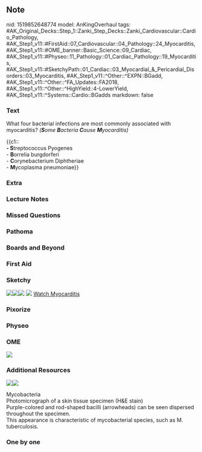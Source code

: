 ## Note
nid: 1519852648774
model: AnKingOverhaul
tags: #AK_Original_Decks::Step_1::Zanki_Step_Decks::Zanki_Cardiovascular::Cardio_Pathology, #AK_Step1_v11::#FirstAid::07_Cardiovascular::04_Pathology::24_Myocarditis, #AK_Step1_v11::#OME_banner::Basic_Science::09_Cardiac, #AK_Step1_v11::#Physeo::11_Pathology::01_Cardiac_Pathology::19_Myocarditis, #AK_Step1_v11::#SketchyPath::01_Cardiac::03_Myocardial_&_Pericardial_Disorders::03_Myocarditis, #AK_Step1_v11::^Other::^EXPN::BGadd, #AK_Step1_v11::^Other::^FA_Updates::FA2018, #AK_Step1_v11::^Other::^HighYield::4-LowerYield, #AK_Step1_v11::^Systems::Cardio::BGadds
markdown: false

### Text
What four bacterial infections are most commonly associated with
myocarditis? <i>(<b>S</b>ome <b>B</b>acteria <b>C</b>ause
<b>M</b>yocarditis)</i>
<div>
  {{c1::
</div>
<div>
  <b>- S</b>treptococcus Pyogenes
</div>
<div>
  - <b>B</b>orrelia burgdorferi
</div>
<div>
  - <b>C</b>orynebacterium Diphtheriae
</div>
<div>
  - <b>M</b>ycoplasma pneumoniae}}
</div>

### Extra


### Lecture Notes


### Missed Questions


### Pathoma


### Boards and Beyond


### First Aid


### Sketchy
<img src=
"Screen%20Shot%202019-12-18%20at%2011.33.47%20PM.JPG"><img src=
"Screen%20Shot%202019-12-18%20at%2011.34.58%20PM.JPG"><img src=
"Screen%20Shot%202019-12-18%20at%2011.34.16%20PM.JPG"> <img src=
"zOVerall%20picture%20(1)_1566160514431.jpg"> <a href=
"https://dashboard.sketchy.com/study/medical/courses/medical-pathophysiology/units/medical-pathophysiology-cardiac/videos/medical-pathophysiology-cardiac-myocardial-and-pericardial-disorders-myocarditis?utm_source=anki&utm_medium=partnership&utm_campaign=february_update&utm_content=medical">
Watch Myocarditis</a>

### Pixorize


### Physeo


### OME
<div class="ome-widget">
  <a href="https://onlinemeded.org/spa/cardiac?ref=anki"><img src=
  "_OME_AnkiFlashcards_Topic_3.png"></a>
</div>

### Additional Resources
<img src=
"paste-c65d1d7a97985a1028515bd222ba7d8cce6ac916.jpg"><img src=
"598eeac57310d.jpg">
<div>
  <div>
    <div>
      Mycobacteria
    </div>
  </div>
  <div>
    <div>
      <div>
        Photomicrograph of a skin tissue specimen (H&E stain)
      </div>
      <div>
        Purple-colored and rod-shaped bacilli (arrowheads) can be
        seen dispersed throughout the specimen.
      </div>
      <div>
        This appearance is characteristic of mycobacterial species,
        such as M. tuberculosis.
      </div>
    </div>
  </div>
</div>

### One by one

